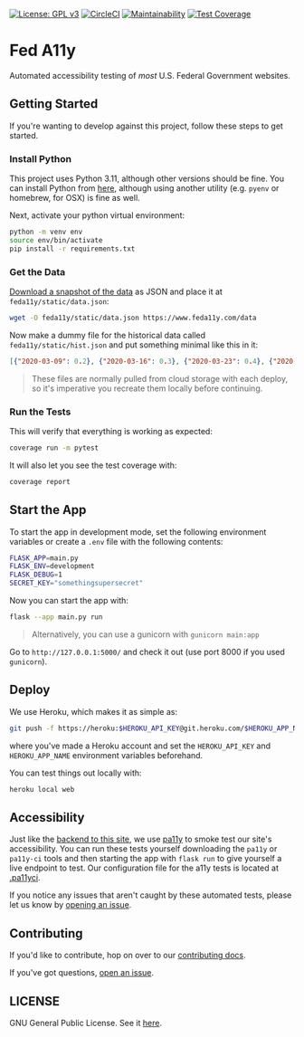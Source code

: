 [![License: GPL v3](https://img.shields.io/badge/License-GPLv3-blue.svg)](https://www.gnu.org/licenses/gpl-3.0)
[![CircleCI](https://circleci.com/gh/csmcallister/fed-a11y.svg?style=svg)](https://circleci.com/gh/csmcallister/fed-a11y)
[![Maintainability](https://api.codeclimate.com/v1/badges/9040ccde83fd2a52af20/maintainability)](https://codeclimate.com/github/csmcallister/fed-a11y/maintainability)
[![Test Coverage](https://api.codeclimate.com/v1/badges/9040ccde83fd2a52af20/test_coverage)](https://codeclimate.com/github/csmcallister/fed-a11y/test_coverage)

# Fed A11y

Automated accessibility testing of *most* U.S. Federal Government websites.

## Getting Started

If you're wanting to develop against this project, follow these steps to get started.

### Install Python

This project uses Python 3.11, although other versions should be fine. You can install Python from [here](https://www.python.org/downloads/), although using another utility (e.g. `pyenv` or homebrew, for OSX) is fine as well.

Next, activate your python virtual environment:

```bash
python -m venv env
source env/bin/activate
pip install -r requirements.txt
```

### Get the Data

[Download a snapshot of the data](https://www.feda11y.com/data) as JSON and place it at `feda11y/static/data.json`:

```bash
wget -O feda11y/static/data.json https://www.feda11y.com/data
```

Now make a dummy file for the historical data called `feda11y/static/hist.json` and put something minimal like this in it:

```json
[{"2020-03-09": 0.2}, {"2020-03-16": 0.3}, {"2020-03-23": 0.4}, {"2020-03-30": 0.5}]
```

>These files are normally pulled from cloud storage with each deploy, so it's imperative you recreate them locally before continuing.

### Run the Tests

This will verify that everything is working as expected:

```bash
coverage run -m pytest
```

It will also let you see the test coverage with:

```bash
coverage report
```

## Start the App

To start the app in development mode, set the following environment variables or create a `.env` file with the following contents:

```bash
FLASK_APP=main.py
FLASK_ENV=development
FLASK_DEBUG=1
SECRET_KEY="somethingsupersecret"
```

Now you can start the app with:

```bash
flask --app main.py run
```

>Alternatively, you can use a gunicorn with `gunicorn main:app`

Go to `http://127.0.0.1:5000/` and check it out (use port 8000 if you used `gunicorn`).

## Deploy

We use Heroku, which makes it as simple as:

```bash
git push -f https://heroku:$HEROKU_API_KEY@git.heroku.com/$HEROKU_APP_NAME.git master
```

where you've made a Heroku account and set the `HEROKU_API_KEY` and `HEROKU_APP_NAME` environment variables beforehand.

You can test things out locally with:

```bash
heroku local web
```

## Accessibility

Just like the [backend to this site](https://github.com/csmcallister/fed-a11y-scan/), we use [pa11y](https://github.com/pa11y/pa11y) to smoke test our site's accessibility. You can run these tests yourself downloading the `pa11y` or `pa11y-ci` tools and then starting the app with `flask run` to give yourself a live endpoint to test. Our configuration file for the a11y tests is located at [.pa11yci](https://github.com/csmcallister/fed-a11y/blob/master/.pa11yci).

If you notice any issues that aren't caught by these automated tests, please let us know by [opening an issue](https://github.com/csmcallister/fed-a11y/issues).

## Contributing

If you'd like to contribute, hop on over to our [contributing docs]((https://github.com/csmcallister/fed-a11y/blob/master/.github/CONTRIBUTING.md)).

If you've got questions, [open an issue](https://github.com/csmcallister/fed-a11y/issues).

## LICENSE

GNU General Public License. See it [here](https://github.com/csmcallister/fed-a11y/blob/master/.github/LICENSE).

